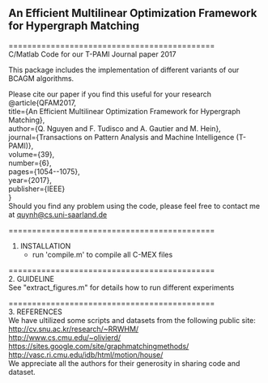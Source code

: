 ## An Efficient Multilinear Optimization Framework for Hypergraph Matching

============================================  
C/Matlab Code for our T-PAMI Journal paper 2017  

This package includes the implementation of different variants of our BCAGM algorithms.

Please cite our paper if you find this useful for your research  
@article{QFAM2017,  
  title={An Efficient Multilinear Optimization Framework for Hypergraph Matching},  
  author={Q. Nguyen and F. Tudisco and A. Gautier and M. Hein},  
  journal={Transactions on Pattern Analysis and Machine Intelligence (T-PAMI)},  
  volume={39},  
  number={6},  
  pages={1054--1075},  
  year={2017},  
  publisher={IEEE}  
}  
Should you find any problem using the code, please feel free to contact me at quynh@cs.uni-saarland.de  

============================================  
1. INSTALLATION  
    - run 'compile.m' to compile all C-MEX files  
    
============================================  
2. GUIDELINE  
    See "extract_figures.m" for details how to run different experiments  

============================================  
3. REFERENCES  
We have ultilized some scripts and datasets from the following public site:  
    http://cv.snu.ac.kr/research/~RRWHM/  
    http://www.cs.cmu.edu/~olivierd/  
    https://sites.google.com/site/graphmatchingmethods/  
    http://vasc.ri.cmu.edu/idb/html/motion/house/  
We appreciate all the authors for their generosity in sharing code and dataset.
